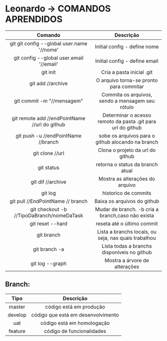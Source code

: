 # Leonardo -> COMANDOS APRENDIDOS

| Comando | Descrição |
|:----:| :----: |
| git git config --global user.name '//nome' | Initial config - define nome |
| git config --global user.email '//email' | Initial config - define email |
| git init | Cria a pasta inicial .git |
| git add //archive |  O arquivo torna-se pronto para commitar |
| git commit -m "//mensagem" | Commita os arquivos, sendo a mensagem seu rótulo |
| git remote add //endPointName //url do github | Determinar o acesso remoto da pasta .git para url do github |
| git push -u //endPointName //branch | sobe os arquivos para o github alocando na branch |
| git clone //url | Clona o projeto da url do github |
| git status | retorna o status da branch atual |
| git dif //archive | Mostra as alterações do arquivo |
| git log | historico de commits |
| git pull //EndPointName // branch | Baixa os arquivos do github |
| git checkout -b //TipoDaBranch/nomeDaTask | Mudar de branch. -b cria a branch,caso não exista |
| git reset --hard | reseta até o último commit |
| git branch | Lista a branchs locais, ou seja, nas quais trabalhou |
| git branch -a | Lista todas a branchs disponíveis no github |
| git log --graph | Mostra a árvore de alterações |

## Branch:

| Tipo | Descrição |
| :---: | :---: |
| master  | código está em produção |
| develop | código que está em desenvolvimento |
| uat | código está em homologação |
| feature | código de funcionalidades |
